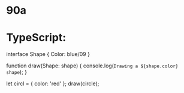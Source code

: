 # 90a
# TypeScript:
interface Shape {
  Color: blue/09
}

function draw(Shape: shape) {
  console.log(`Drawing a ${shape.color} shape`);
}

let circl = { color: 'red' };
draw(circle);

